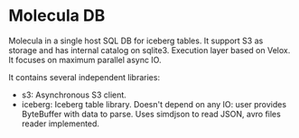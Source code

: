 # Molecula DB

Molecula in a single host SQL DB for iceberg tables. It support S3 as storage and has internal
catalog on sqlite3. Execution layer based on Velox. It focuses on maximum parallel async IO.

It contains several independent libraries:

* s3: Asynchronous S3 client.
* iceberg: Iceberg table library. Doesn't depend on any IO: user provides ByteBuffer
  with data to parse. Uses simdjson to read JSON, avro files reader implemented.
